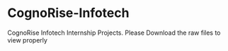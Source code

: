 # CognoRise-Infotech
 CognoRise Infotech Internship Projects.
 Please Download the raw files to view properly
